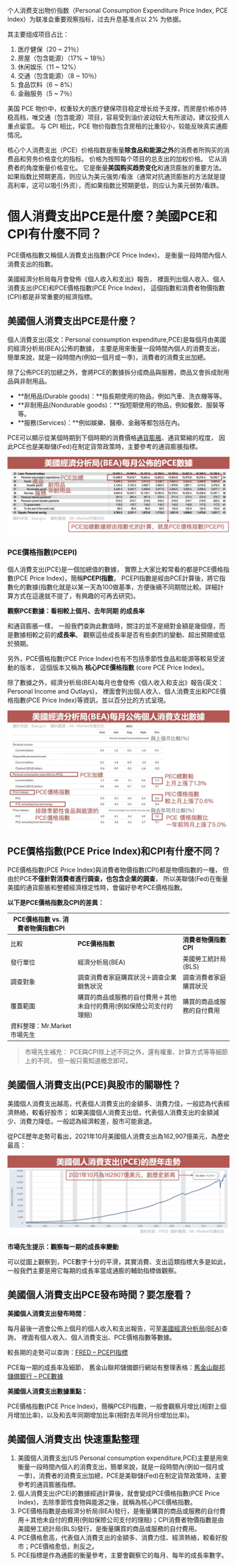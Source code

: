 个人消费支出物价指数（Personal Consumption Expenditure Price Index, PCE Index）为联准会重要观察指标，过去升息基准点以 2% 为依据。  

其主要组成项目占比：  

1. 医疗健保（20 ~ 21％）  
2. 房屋（包含能源）（17% ~ 18％）  
3. 休闲娱乐（11 ~ 12%）  
4. 交通（包含能源）（8 ~ 10％）  
5. 食品饮料（6 ~ 8%）  
6. 金融服务（5 ~ 7％）  

美国 PCE 物价中，权重较大的医疗健保项目稳定增长给予支撑，而房屋价格亦持稳高档，唯交通（包含能源）项目，容易受到油价波动较大有所波动，建议投资人重点留意。 与 CPI 相比，PCE 物价指数包含房租的比重较小，较能反映真实通膨情况。 



核心个人消费支出（PCE）价格指数是衡量**除食品和能源之外**的消费者所购买的消费品和劳务价格变化的指标。
价格为按照每个项目的总支出的加权价格。
它从消费者的角度衡量价格变化。
它是衡量**美国购买趋势变化**和通货膨胀的重要方法。
如果指数比预期更高，则应认为美元强势/看涨（通常对抗通货膨胀的方法就是提高利率，这可以吸引外资），而如果指数比预期更低，则应认为美元弱势/看跌。



# 個人消費支出PCE是什麼？美國PCE和CPI有什麼不同？

PCE價格指數又稱個人消費支出指數(PCE Price Index)，
是衡量一段時間內個人消費支出的指數。

美國經濟分析局每月會發佈《個人收入和支出》報告，
裡面列出個人收入、個人消費支出(PCE)和PCE價格指數(PCE Price Index)，
這個指數和消費者物價指數(CPI)都是非常重要的經濟指標。

## 美國個人消費支出PCE是什麼？

個人消費支出(英文：Personal consumption expenditure,PCE)是每個月由美國的經濟分析局(BEA)公佈的數據，
主要是用來衡量一段時間內個人的消費支出，
簡單來說，就是一段時間內(例如一個月或一季)，消費者的消費支出加總。

除了公佈PCE的加總之外，會將PCE的數據拆分成商品與服務，商品又會拆成耐用品與非耐用品。

- **耐用品(Durable goods)：**指長期使用的物品，例如汽車、洗衣機等等。
- **非耐用品(Nondurable goods)：**指短期使用的物品，例如餐飲、服裝等等。
- **服務(Services)：**例如娛樂、醫療、金融等都包括在內。

PCE可以顯示從某個時期到下個時期的消費價格[通貨膨脹](https://rich01.com/blog-post_17-8/)、通貨緊縮的程度，
因此PCE也是美聯儲(Fed)在制定貨幣政策時，主要參考的通貨膨脹指標。

![PCE個人消費支出](美国个人消费支出(PCE)价格指数.assets/20211223141603_69.jpg)

### PCE價格指數(PCEPI)

個人消費支出(PCE)是一個加總值的數據，
實際上大家比較常看的都是PCE價格指數(PCE Price Index)，簡稱**PCEPI指數**，
PCEPI指數是經由PCE計算後，將它指數化的數據(指數化就是以某一天為100做基準，方便後續不同期間比較。詳細計算方式在這邊就不提了，有興趣的可再去研究)。

**觀察PCE數據：看相較上個月、去年同期 的成長率**

和通貨膨脹一樣，
一般我們查詢此數值時，關注的並不是絕對金額是幾個億，而是數據相較之前的**成長率**。
觀察這些成長率是否有些劇烈的變動、超出預期或低於預期。

另外，PCE價格指數(PCE Price Index)也有不包括季節性食品和能源等較易受波動的版本，
這個版本又稱為 **核心PCE價格指數** (core PCE Price Index)。

除了數據之外，經濟分析局(BEA)每月也會發佈《個人收入和支出》報告(英文：Personal Income and Outlays)，
裡面會列出個人收入、個人消費支出和PCE價格指數(PCE Price Index)等資訊，並以百分比的方式呈現。

![PCE個人消費支出百分比](美国个人消费支出(PCE)价格指数.assets/20211223140917_66.jpg)

## PCE價格指數(PCE Price Index)和CPI有什麼不同？

PCE價格指數(PCE Price Index)與消費者物價指數(CPI)都是物價指數的一種，
但由於PCE**不僅針對消費者進行調查，也包含企業的調查**，
所以美聯儲(Fed)在衡量美國的通貨膨脹和整體經濟穩定性時，會偏好參考PCE價格指數。

**以下是PCE價格指數及CPI的差異：**

| PCE價格指數 vs. 消費者物價指數CPI |                                                              |                            |
| --------------------------------- | ------------------------------------------------------------ | -------------------------- |
| 比較                              | **PCE價格指數**                                              | **消費者物價指數CPI**      |
| 發行單位                          | 經濟分析局(BEA)                                              | 美國勞工統計局(BLS)        |
| 調查對象                          | 調查消費者家庭購買狀況＋調查企業銷售狀況                     | 調查消費者家庭購買狀況     |
| 覆蓋範圍                          | 購買的商品或服務的自付費用＋其他未自付的費用(例如保險公司支付的理賠) | 購買的商品或服務的自付費用 |
| 資料整理：Mr.Market 市場先生      |                                                              |                            |

> 市場先生補充：
> PCE與CPI除上述不同之外，還有權重、計算方式等等細節上的不同，
> 但一般只需知道概念即可。

## 美國個人消費支出(PCE)與股市的關聯性？

美國個人消費支出越高，代表個人消費支出的金額多、消費力佳，一般認為代表經濟熱絡，較看好股市；
如果美國個人消費支出低，代表個人消費支出的金額減少、消費力降低，一般認為經濟較差，股市可能衰退。

從PCE歷年走勢可看出，2021年10月美國個人消費支出為162,907億美元，為歷史最高：

![美國PCE歷年走勢](美国个人消费支出(PCE)价格指数.assets/20211223153037_6.jpg)

**市場先生提示：觀察每一期的成長率變動**

可以從圖上觀察到，PCE數字十分的平滑，其實消費、支出這類指標大多是如此，
一般我們主要是用它每期的成長率當成通膨的輔助指標做觀察。

## 美國個人消費支出PCE發布時間？要怎麼看？

**美國個人消費支出發布時間：**

每月最後一週會公佈上個月的個人收入和支出報告，可至[美國經濟分析局(BEA)](https://www.bea.gov/)查詢，
裡面有個人收入、個人消費支出、PCE價格指數等數據。

較長期的走勢可以查詢：[FRED – PCEPI指標](https://fred.stlouisfed.org/series/PCEPI)

PCE每一期的成長率及細節，
舊金山聯邦儲備銀行網站有整理表格：[舊金山聯邦儲備銀行 – PCE數據](https://www.frbsf.org/economic-research/indicators-data/pce-personal-consumption-expenditure-price-index-pcepi/)

**美國個人消費支出數據重點：**

PCE價格指數(PCE Price Index)，簡稱PCEPI指數，一般會觀察月增比(相對上個月增加比率)，以及和去年同期增加比率(相對去年同月份增加比率)。

## 美國個人消費支出 快速重點整理

1. 美國個人消費支出(US Personal consumption expenditure,PCE)主要是用來衡量一段時間內個人的消費支出，簡單來說，就是一段時間內(例如一個月或一季)，消費者的消費支出加總，PCE是美聯儲(Fed)在制定貨幣政策時，主要參考的通貨膨脹指標。
2. 個人消費支出(PCE)的數據經過計算後，就會變成PCE價格指數(PCE Price Index)，去除季節性食物與能源之後，就稱為核心PCE價格指數。
3. PCE價格指數是由經濟分析局(BEA)發行，是衡量購買的商品或服務的自付費用＋其他未自付的費用(例如保險公司支付的理賠)；CPI消費者物價指數是由美國勞工統計局(BLS)發行，是衡量購買的商品或服務的自付費用。
4. PCE價格愈高，代表個人消費支出的金額多、消費力佳、經濟熱絡，較看好股市；PCE價格愈低，則反之。
5. PCE指標是作為通膨的衡量參考，主要會觀察它的每月、每年的成長率數字。